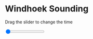<h1>Windhoek Sounding</h1>
<p>Drag the slider to change the time</p>

<div class="slidecontainer">
<input oninput='setImage(this)' class="slider" type="range" min="0" max="3" value="0" step="1" />
<img id='img'/>
</div>

<script>
var img = document.getElementById('img');
var img_array = ['/assets/images/skwt/skd_windhoek_wrfout_d01_2020-04-30_12:00:00.png',
'/assets/images/skwt/skd_windhoek_wrfout_d01_2020-04-30_18:00:00.png',
'/assets/images/skwt/skd_windhoek_wrfout_d01_2020-05-01_00:00:00.png',];
function setImage(obj)
{
        var value = obj.value;
        img.src = img_array[value];

}
</script>
